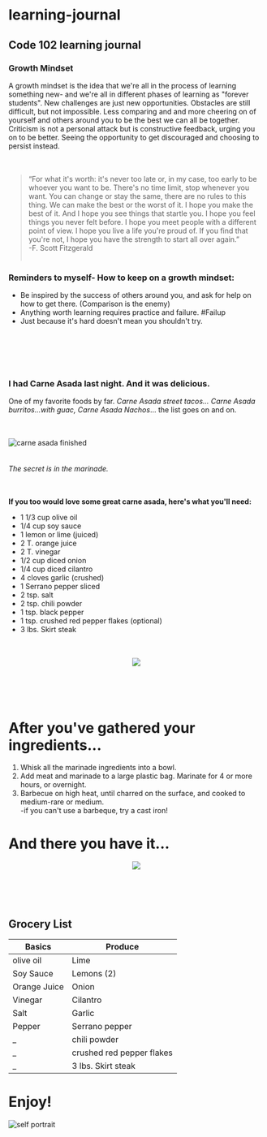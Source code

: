 # learning-journal
## Code 102 learning journal

### Growth Mindset
A growth mindset is the idea that we're all in the process of learning something new- and we're all in different phases of learning as "forever students". New challenges are just new opportunities. Obstacles are still difficult, but not impossible. Less comparing and and more cheering on of yourself and others around you to be the best we can all be together. Criticism is not a personal attack but is constructive feedback, urging you on to be better. Seeing the opportunity to get discouraged and choosing to persist instead. 
<br>
<br>
<br>


>“For what it's worth: it's never too late or, in my case, too early to be whoever you want to be. There's no time limit, stop whenever you want. You can change or stay the same, there are no rules to this thing. We can make the best or the worst of it. I hope you make the best of it. And I hope you see things that startle you. I hope you feel things you never felt before. I hope you meet people with a different point of view. I hope you live a life you're proud of. If you find that you're not, I hope you have the strength to start all over again.” <br>
> -F. Scott Fitzgerald <br><br>

### Reminders to myself- How to keep on a growth mindset: 
- Be inspired by the success of others around you, and ask for help on how to get there. (Comparison is the enemy)
- Anything worth learning requires practice and failure. #Failup
- Just because it's hard doesn't mean you shouldn't try. 
<br>
<br>
<br>
<br>


  
### I had Carne Asada last night. And it was delicious. 

One of my favorite foods by far. *Carne Asada street tacos... Carne Asada burritos...with guac, Carne Asada Nachos*... the list goes on and on.
<br><br><br>

  
![carne asada finished](https://images.unsplash.com/photo-1586840239918-bbbc9cfff948?ixlib=rb-1.2.1&ixid=eyJhcHBfaWQiOjEyMDd9&auto=format&fit=crop&w=900&q=60)
<br>
<br>
<br>
*The secret is in the marinade.*
<br><br><br>


**If you too would love some great carne asada, here's what you'll need:**

- 1 1/3 cup olive oil
- 1/4 cup soy sauce
- 1 lemon or lime (juiced)
- 2 T. orange juice
- 2 T. vinegar
- 1/2 cup diced onion
- 1/4 cup diced cilantro
- 4 cloves garlic (crushed)
- 1 Serrano pepper sliced
- 2 tsp. salt
- 2 tsp. chili powder
- 1 tsp. black pepper
- 1 tsp. crushed red pepper flakes (optional)
- 3 lbs. Skirt steak
<br><br><br>
<p align="center">
  <img src="https://media3.giphy.com/media/l4SHS5CojUqEpZsEI4/giphy.gif">
</p>
<br><br><br>

# After you've gathered your ingredients...

1. Whisk all the marinade ingredients into a bowl.
1. Add meat and marinade to a large plastic bag. Marinate for 4 or more hours, or overnight.
1. Barbecue on high heat, until charred on the surface, and cooked to medium-rare or medium.
<br> -if you can't use a barbeque, try a cast iron!



# And there you have it... 

<p align="center">
  <img src="https://media3.giphy.com/media/lONiIfqqm0My4o1bPW/giphy.gif">
</p>

<br><br><br>
## Grocery List

Basics | Produce
------------ | -------------
olive oil | Lime
Soy Sauce | Lemons (2)
Orange Juice | Onion
Vinegar| Cilantro
Salt | Garlic
Pepper | Serrano pepper
_ | chili powder
_ | crushed red pepper flakes
_ | 3 lbs. Skirt steak

# Enjoy! 



![self portrait](https://mir-s3-cdn-cf.behance.net/project_modules/2800_opt_1/0400bd95337683.5e9554e2ccd0b.jpg)

